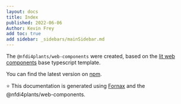 ```yaml
---
layout: docs
title: Index
published: 2022-06-06
Author: Kevin Frey
add toc: true
add sidebar: _sidebars/mainSidebar.md
---
```


The `@nfdi4plants/web-components` were created, based on the [lit web components](https://lit.dev) base typescript template.

You can find the latest version on [npm](https://www.npmjs.com/package/@nfdi4plants/web-components).

⭐ This documentation is generated using [Fornax](https://github.com/ionide/Fornax) and the @nfdi4plants/web-components.